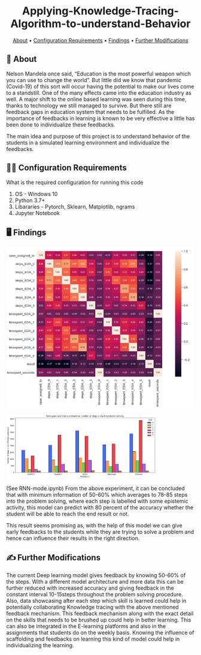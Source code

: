 <div align="center">

# Applying-Knowledge-Tracing-Algorithm-to-understand-Behavior
  
[About](#about) •
[Configuration Requirements](#configuration-requirements) •
[Findings](#installation) •
[Further Modifications](#how-to-contribute)  
  
</div>

## 📒 About <a name="about"></a>

Nelson Mandela once said, “Education is the most powerful weapon which you can use to change the world”. But little did we know that pandemic (Covid-19) of this sort will occur having the potential to make our lives come to a standstill. One of the many effects came into the education industry as well. A major shift to the online based learning was seen during this time, thanks to technology we still managed to survive. But there still are feedback gaps in education system that needs to be fulfilled.  As the importance of feedbacks in learning is known to be very effective a little has been done to individualize these feedbacks.

The main idea and purpose of this project is to understand behavior of the students in a simulated learning environment and individualize the feedbacks. 

## 👨‍💻 Configuration Requirements <a name="configuration-requirements"></a>

What is the required configuration for running this code
1. OS - Windows 10
2. Python 3.7+
3. Libararies - Pytorch, Sklearn, Matplotlib, ngrams
4. Jupyter Notebook

## 🖥️ Findings <a name="installation"></a>

<img src='https://github.com/saumyagoyal95/Applying-Knowledge-Tracing-Algorithm-to-understand-Behavior/blob/3e337b9e094af3ad71a6a26c337a31dff22f7bac/Images/CorrelationMatrix.png' width=500px> <br>

<img src='https://github.com/saumyagoyal95/Applying-Knowledge-Tracing-Algorithm-to-understand-Behavior/blob/19e28da9460277e9c39aa486d38624281a9f5b9a/Images/EDA-withEDAsteps.png' width=400px> <br>

(See RNN-mode.ipynb)
From the above experiment, it can be concluded that with minimum information of 50-60% which averages to 78-85 steps into the problem solving, where each step is labelled with some epistemic activity, this model can predict with 80 percent of the accuracy whether the student will be able to reach the end result or not. 

This result seems promising as, with the help of this model we can give early feedbacks to the students while they are trying to solve a problem and hence can influence their results in the right direction.


## ✍️ Further Modifications <a name="how-to-contribute"></a>

The current Deep learning model gives feedback by knowing 50-60% of the steps.  With a different model architecture and more data this can be further reduced with increased accuracy and giving feedback in the constant interval 10-15steps throughout the problem solving procedure. Also, data showcasing after each step which skill is learned could help in potentially collaborating Knowledge tracing with the above mentioned feedback mechanism. This feedback mechanism along with the exact detail on the skills that needs to be brushed up could help in better learning. This can also be integrated in the E-learning platforms and also in the assignments that students do on the weekly basis. Knowing the influence of scaffolding and feedbacks on learning this kind of model could help in individualizing the learning.
